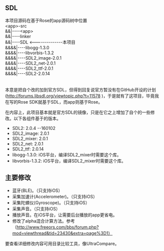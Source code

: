 SDL<br>
---
本项目源码在基于Rose的app源码树中位置<br>
\<app\>-src<br>
&&|----\<app\><br>
&&|----linker<br>
&&|----SDL   <--------------本项目<br>
&&&&|----libogg-1.3.0<br>
&&&&|----libvorbis-1.3.2<br>
&&&&|----SDL2_image-2.0.1<br>
&&&&|----SDL2_net-2.0.1<br>
&&&&|----SDL2_ttf-2.0.1<br>
&&&&|----SDL2-2.0.14<br>
<br>
<br>
本意是把自个改的加到官方SDL，但得到回复说官方暂没有在GitHub开设的计划(http://forums.libsdl.org/viewtopic.php?t=11578 )，于是就有了这项目，毕竟我在写的Rose SDK就基于SDL，而app则基于Rose。

在内容上，此项目基本就是官方SDL的镜像，只是在它之上增加了自个的一些修改。以下各组件基于的版本。
* SDL2: 2.0.4     --160102
* SDL2_image: 2.0.1
* SDL2_mixer: 2.0.1
* SDL2_net: 2.0.1
* SDL2_ttf: 2.0.14
* libogg-1.3.0: iOS平台，编译SDL2_mixer时需要这个库。
* libvorbis-1.3.2: iOS平台，编译SDL2_mixer时需要这个库。

主要修改<br>
----
* 蓝牙(BLE)。（只支持iOS）
* 采集加速计(Accelerometer)。（只支持iOS）
* 采集陀螺仪(Gyroscope)。（只支持iOS）
* 采集声音。（只支持iOS）
* 播放声音。在iOS平台，让需要后台播放的app更省电。
* 修改了alpha混合计算方法。参考（http://www.freeors.com/bbs/forum.php?mod=viewthread&tid=23430&extra=page%3D1）

要查看详细修改内容可用目录比较工具，像UltraCompare。
